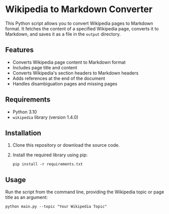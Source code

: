 # Wikipedia to Markdown Converter

This Python script allows you to convert Wikipedia pages to Markdown format. It fetches the content of a specified Wikipedia page, converts it to Markdown, and saves it as a file in the `output` directory.

## Features

- Converts Wikipedia page content to Markdown format
- Includes page title and content
- Converts Wikipedia's section headers to Markdown headers
- Adds references at the end of the document
- Handles disambiguation pages and missing pages

## Requirements

- Python 3.10
- `wikipedia` library (version 1.4.0)

## Installation

1. Clone this repository or download the source code.
2. Install the required library using pip:

   ```
   pip install -r requirements.txt
   ```

## Usage

Run the script from the command line, providing the Wikipedia topic or page title as an argument:
   ```
   python main.py --topic "Your Wikipedia Topic"
   ```
